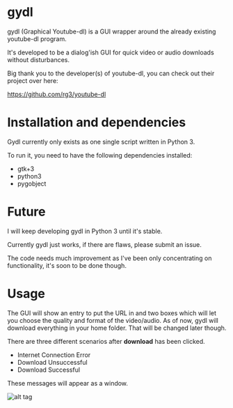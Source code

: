 # gydl
gydl (Graphical Youtube-dl) is a GUI wrapper around the already existing youtube-dl program.

It's developed to be a dialog'ish GUI for quick video or audio downloads without disturbances.

Big thank you to the developer(s) of youtube-dl, you can check out their project over here:

https://github.com/rg3/youtube-dl

# Installation and dependencies
Gydl currently only exists as one single script written in Python 3.

To run it, you need to have the following dependencies installed:
* gtk+3
* python3
* pygobject

# Future
I will keep developing gydl in Python 3 until it's stable.

Currently gydl just works, if there are flaws, please submit an issue.

The code needs much improvement as I've been only concentrating on functionality, it's soon to be done though.

# Usage
The GUI will show an entry to put the URL in and two boxes which will let you choose the quality and format of the video/audio. As of now, gydl will download everything in your home folder. That will be changed later though.

There are three different scenarios after **download** has been clicked.

* Internet Connection Error
* Download Unsuccessful
* Download Successful

These messages will appear as a window.

![alt tag](http://i.imgur.com/8QeD4Ri.png)
